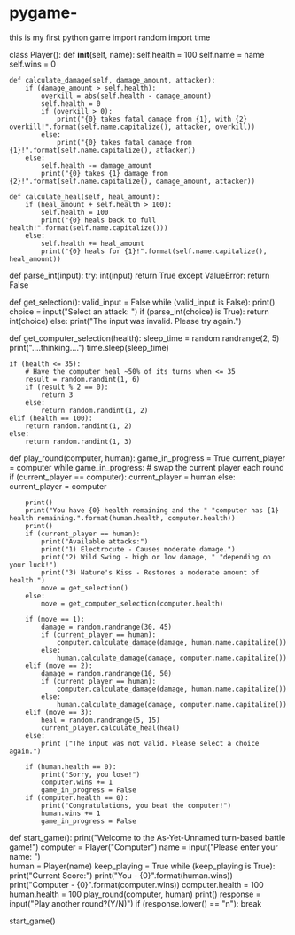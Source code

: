 # pygame-
this is  my first python game 
import random
import time

class Player():
    def __init__(self, name):
        self.health = 100
        self.name = name
        self.wins = 0

    def calculate_damage(self, damage_amount, attacker):
        if (damage_amount > self.health):
            overkill = abs(self.health - damage_amount)
            self.health = 0
            if (overkill > 0):
                print("{0} takes fatal damage from {1}, with {2} overkill!".format(self.name.capitalize(), attacker, overkill))
            else:
                print("{0} takes fatal damage from {1}!".format(self.name.capitalize(), attacker))
        else:
            self.health -= damage_amount
            print("{0} takes {1} damage from {2}!".format(self.name.capitalize(), damage_amount, attacker))

    def calculate_heal(self, heal_amount):
        if (heal_amount + self.health > 100):
            self.health = 100
            print("{0} heals back to full health!".format(self.name.capitalize()))
        else:
            self.health += heal_amount
            print("{0} heals for {1}!".format(self.name.capitalize(), heal_amount))

def parse_int(input):
    try:
        int(input)
        return True
    except ValueError:
        return False

def get_selection():
    valid_input = False
    while (valid_input is False):
        print()
        choice = input("Select an attack: ")
        if (parse_int(choice) is True):
            return int(choice)
        else:
            print("The input was invalid. Please try again.")

def get_computer_selection(health):
    sleep_time = random.randrange(2, 5)
    print("....thinking....")
    time.sleep(sleep_time)

    if (health <= 35):
        # Have the computer heal ~50% of its turns when <= 35
        result = random.randint(1, 6)
        if (result % 2 == 0):
            return 3
        else:
            return random.randint(1, 2)
    elif (health == 100):
        return random.randint(1, 2)
    else:
        return random.randint(1, 3)

def play_round(computer, human):
    game_in_progress = True
    current_player = computer
    while game_in_progress:
        # swap the current player each round
        if (current_player == computer):
            current_player = human
        else:
            current_player = computer

        print()
        print("You have {0} health remaining and the " "computer has {1} health remaining.".format(human.health, computer.health))
        print()
        if (current_player == human):
            print("Available attacks:")
            print("1) Electrocute - Causes moderate damage.")
            print("2) Wild Swing - high or low damage, " "depending on your luck!")
            print("3) Nature's Kiss - Restores a moderate amount of health.")
            move = get_selection()
        else:
            move = get_computer_selection(computer.health)

        if (move == 1):
            damage = random.randrange(30, 45)
            if (current_player == human):
                computer.calculate_damage(damage, human.name.capitalize())
            else:
                human.calculate_damage(damage, computer.name.capitalize())
        elif (move == 2):
            damage = random.randrange(10, 50)
            if (current_player == human):
                computer.calculate_damage(damage, human.name.capitalize())
            else:
                human.calculate_damage(damage, computer.name.capitalize())
        elif (move == 3):
            heal = random.randrange(5, 15)
            current_player.calculate_heal(heal)
        else:
            print ("The input was not valid. Please select a choice again.")
            
        if (human.health == 0):
            print("Sorry, you lose!")
            computer.wins += 1
            game_in_progress = False
        if (computer.health == 0):
            print("Congratulations, you beat the computer!")
            human.wins += 1
            game_in_progress = False

def start_game():
    print("Welcome to the As-Yet-Unnamed turn-based battle game!")
    computer = Player("Computer")
    name = input("Please enter your name: ")    
    human = Player(name)
    keep_playing = True
    while (keep_playing is True):
        print("Current Score:")
        print("You - {0}".format(human.wins))
        print("Computer - {0}".format(computer.wins))
        computer.health = 100
        human.health = 100
        play_round(computer, human)
        print()
        response = input("Play another round?(Y/N)")
        if (response.lower() == "n"):
            break
        
start_game()
